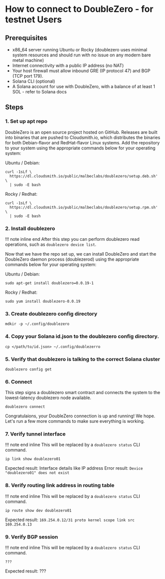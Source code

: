 # How to connect to DoubleZero - for testnet Users
## Prerequisites
- x86_64 server running Ubuntu or Rocky (doublezero uses minimal system resources and should run with no issue on any modern bare metal machine)
- Internet connectivity with a public IP address (no NAT)
- Your host firewall must allow inbound GRE (IP protocol 47) and BGP (TCP port 179).
- Solana CLI (optional)
- A Solana account for use with DoubleZero, with a balance of at least 1 SOL - refer to Solana docs

## Steps
### 1. Set up apt repo
DoubleZero is an open source project hosted on GitHub. Releases are built into binaries that are pushed to Cloudsmith.io, which distributes the binaries for both Debian-flavor and RedHat-flavor Linux systems. Add the repository to your system using the appropriate commands below for your operating system:

Ubuntu / Debian:
```
curl -1sLf \
  https://dl.cloudsmith.io/public/malbeclabs/doublezero/setup.deb.sh' \
  | sudo -E bash
```
Rocky / Redhat:
```
curl -1sLf \
  https://dl.cloudsmith.io/public/malbeclabs/doublezero/setup.rpm.sh' \
  | sudo -E bash
```

### 2. Install doublezero
!!! note inline end
    After this step you can perform doublezero read operations, such as `doublezero device list`.

Now that we have the repo set up, we can install DoubleZero and start the DoubleZero daemon process (doublezerod) using the appropriate commands below for your operating system:

Ubuntu / Debian:
```
sudo apt-get install doublezero=0.0.19-1
```
Rocky / Redhat:
```
sudo yum install doublezero-0.0.19
```

### 3. Create doublezero config directory
```
mdkir -p ~/.config/doublezero
```

### 4. Copy your Solana id.json to the doublezero config directory.
```
cp </path/to/id.json> ~/.config/doublezerro 
```

### 5. Verify that doublezero is talking to the correct Solana cluster
```
doublezero config get

```
### 6. Connect
This step signs a doublezero smart contract and connects the system to the lowest-latency doublezero node available.
```
doublezero connect
```

Congratulaions, your DoubleZero connection is up and running! We hope. Let's run a few more commands to make sure everything is working.

### 7. Verify tunnel interface
!!! note end inline
    This will be replaced by a `doublezero status` CLI command.
```
ip link show doublezero01
```
Expected result: Interface details like IP address
Error result: `Device "doublezero01" does not exist`

### 8. Verify routing link address in routing table
!!! note end inline
    This will be replaced by a `doublezero status` CLI command.
```
ip route show dev doublezero01
```
Expected result: `169.254.0.12/31 proto kernel scope link src 169.254.0.13`

### 9. Verify BGP session
!!! note end inline
    This will be replaced by a `doublezero status` CLI command.
```
???
```
Expected result: ???
